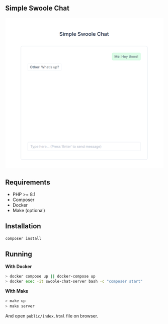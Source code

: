 ## Simple Swoole Chat
![](/.github/images/screenshot.png)

## Requirements

- PHP >= 8.1
- Composer
- Docker
- Make (optional)

## Installation

```bash
composer install
```

## Running

**With Docker**

```bash
> docker compose up || docker-compose up
> docker exec -it swoole-chat-server bash -c "composer start"
```

**With Make**

```bash
> make up
> make server
```

And open `public/index.html` file on browser.
